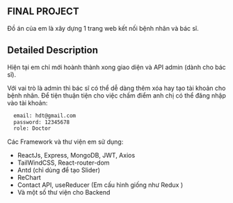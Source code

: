
## FINAL PROJECT

Đồ án của em là xây dựng 1 trang web kết nối bệnh nhân và bác sĩ.



## Detailed Description
Hiện tại em chỉ mới hoành thành xong giao diện và API admin (dành cho bác sĩ).

Với vai trò là admin thì bác sĩ có thể dễ dàng thêm xóa hay tạo tài khoản cho bệnh nhân. Để tiện thuận tiện cho việc chấm điểm anh chị có thể đăng nhập vào tài khoản:




```bash
  email: hdt@gmail.com
  password: 12345678
  role: Doctor
```

Các Framework và thư viện em sử dụng:

* ReactJs, Express, MongoDB, JWT, Axios
* TailWindCSS, React-router-dom
* Antd (chỉ dùng để tạo Slider)
* ReChart
* Contact API, useReducer (Em cấu hình giống như Redux )
* Và một số thư viện cho Backend
